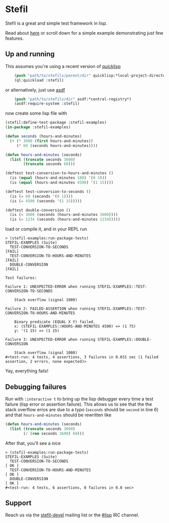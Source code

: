 Stefil
======

Stefil is a great and simple test framework in lisp.

Read about [here][old-intro] or scroll down for a simple example demonstrating
just few features.

Up and running
--------------

This assumes you're using a recent version of [quicklisp][quicklisp]

```lisp
    (push "path/to/stefils/parent/dir" quicklisp:*local-project-directories*)
    (ql:quickload :stefil)
```

or alternatively, just use [asdf][asdf]

```lisp
    (push "path/to/stefils/dir" asdf:*central-registry*)
    (asdf:require-system :stefil)
```

now create some lisp file with

```lisp
(stefil:define-test-package :stefil-examples)
(in-package :stefil-examples)

(defun seconds (hours-and-minutes)
  (+ (* 3600 (first hours-and-minutes))
     (* 60 (seconds hours-and-minutes))))

(defun hours-and-minutes (seconds)
  (list (truncate seconds 3600)
        (truncate seconds 60)))

(deftest test-conversion-to-hours-and-minutes ()
  (is (equal (hours-and-minutes 180) '(0 3)))
  (is (equal (hours-and-minutes 4500) '(1 15))))

(deftest test-conversion-to-seconds ()
  (is (= 60 (seconds '(0 1))))
  (is (= 4500 (seconds '(1 15)))))

(deftest double-conversion ()
  (is (= 3600 (seconds (hours-and-minutes 3600))))
  (is (= 1234 (seconds (hours-and-minutes 1234)))))
```
load or compile it, and in your REPL run

    > (stefil-examples:run-package-tests)
    STEFIL-EXAMPLES (Suite)
      TEST-CONVERSION-TO-SECONDS                                                    [FAIL]
      TEST-CONVERSION-TO-HOURS-AND-MINUTES                                          [FAIL]
      DOUBLE-CONVERSION                                                             [FAIL]

    Test failures:

    Failure 1: UNEXPECTED-ERROR when running STEFIL-EXAMPLES::TEST-CONVERSION-TO-SECONDS

        Stack overflow (signal 1000)

    Failure 2: FAILED-ASSERTION when running STEFIL-EXAMPLES::TEST-CONVERSION-TO-HOURS-AND-MINUTES

        Binary predicate (EQUAL X Y) failed.
        x: (STEFIL-EXAMPLES::HOURS-AND-MINUTES 4500) => (1 75)
        y: '(1 15) => (1 15)

    Failure 3: UNEXPECTED-ERROR when running STEFIL-EXAMPLES::DOUBLE-CONVERSION

        Stack overflow (signal 1000)
    #<test-run: 4 tests, 4 assertions, 3 failures in 0.031 sec (1 failed assertion, 2 errors, none expected)>

Yay, everything fails!

Debugging failures
------------------

Run with `:interactive t` to bring up the lisp debugger every time a test
failure (lisp error or assertion failure). This allows us to
see that the the stack overflow erros are due to a typo (`seconds` should be
`second` in line 6) and that `hours-and-minutes` should be rewritten like

```lisp
(defun hours-and-minutes (seconds)
  (list (truncate seconds 3600)
        (/ (rem seconds 3600) 60)))
```

After that, you'll see a nice

    > (stefil-examples:run-package-tests)
    STEFIL-EXAMPLES (Suite)
      TEST-CONVERSION-TO-SECONDS                                                    [ OK ]
      TEST-CONVERSION-TO-HOURS-AND-MINUTES                                          [ OK ]
      DOUBLE-CONVERSION                                                             [ OK ]
    #<test-run: 4 tests, 6 assertions, 0 failures in 0.0 sec>

Support
-------

Reach us via the [stefil-devel][stefil-devel] mailing list or the
[#lisp][sharp-lisp] IRC channel.


[old-intro]: http://common-lisp.net/project/stefil/index-old.shtml
[quicklisp]: http://quicklisp.org
[asdf]: http://common-lisp.net/project/asdf/
[stefil-devel]: http://dir.gmane.org/gmane.lisp.stefil.devel
[sharp-lisp]: irc://irc.freenode.net/#lisp
